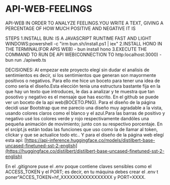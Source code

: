 # API-WEB-FEELINGS
API-WEB IN ORDER TO ANALYZE FEELINGS.YOU WRITE A TEXT, GIVING A PERCENTAGE OF HOW MUCH POSITIVE AND NEGATIVE IT IS

STEPS
1.INSTALL BUN: IS A JAVASCRIPT RUNTIME FAST AND LIGHT
    WINDOWS:powershell -c "irm bun.sh/install.ps1 | iex"
2.INSTALL HONO IN THE TERMINAL(FOR APIS WEB)
    - bun install hono
3.EXECUTE THE COMMAND TO RUN DE API WEB(CONNECTION TO http:localhost:3000)
    - bun run ./apiweb.ts


DECISIONES:
Al empezar este proyecto elegí sin dudar el analisis de sentimientos es decir, si los sentimientos que generan son mayormente positivos o negativos.
Para ello me hice un boceto para tener una idea de como seria el diseño.Esta elección tenia una estructura bastante fija en la que hay un texto que introduces, le das a analizar y te muestra que tan posotivo y negativo es el mensaje que has escrito. En el github se puede ver un boceto de la api web(BOCETO.PNG).
Para el diseño de la página decidi usar Bootstrap que me parecio una diseño muy agradable a la vista, usando colores claros como el blanco y el azul.Para las barras de positivo y negativo usé los colores verde y rojo respectivamente dandóles una pequeña animación de movimiento; junto con su respectivo porcentaje.
En el srcipt.js están todas las funciones que uso como la de llamar al token, clickar y que se actualice todo etc.. Y para el diseño de la página web elegí esta api: 
[https://api-inference.huggingface.co/models/distilbert-base-uncased-finetuned-sst-2-english](https://huggingface.co/distilbert/distilbert-base-uncased-finetuned-sst-2-english)

En el .gitignore puse el .env poque contiene claves sensibles como el ACCESS_TOKEN y el PORT; es decir, en tu máquina debes crear el .env t poner"ACCES_TOKEN=hf_XXXXXXXXXXXXXXXXX y PORT=XXXX.



